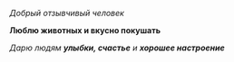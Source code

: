 *Добрый отзывчивый человек*

**Люблю животных и вкусно покушать**

*Дарю людям **улыбки, счастье** и **хорошее настроение***
